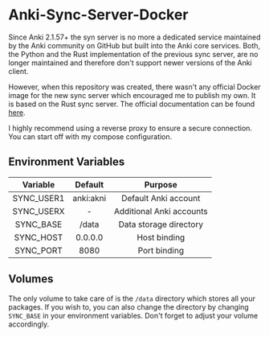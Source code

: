# Anki-Sync-Server-Docker

Since Anki 2.1.57+ the syn server is no more a dedicated service maintained by the
Anki community on GitHub but built into the Anki core services. Both, the Python and the Rust
implementation of the previous sync server, are no longer maintained and therefore don't support
newer versions of the Anki client.

However, when this repository was created, there wasn't any official Docker image for the new sync
server which encouraged me to publish my own. It is based on the Rust sync server. The official 
documentation can be found [here](https://docs.ankiweb.net/sync-server.html).

I highly recommend using a reverse proxy to ensure a secure connection. You can start off with
my compose configuration.

## Environment Variables

|  Variable  |  Default  |          Purpose         |
|:----------:|:---------:|:------------------------:|
| SYNC_USER1 | anki:akni |   Default Anki account   |
| SYNC_USERX |     -     | Additional Anki accounts |
|  SYNC_BASE |   /data   |  Data storage directory  |
|  SYNC_HOST |  0.0.0.0  |       Host binding       |
|  SYNC_PORT |    8080   |       Port binding       |

## Volumes

The only volume to take care of is the ``/data`` directory which stores all your packages. If you
wish to, you can also change the directory by changing ``SYNC_BASE`` in your environment variables.
Don't forget to adjust your volume accordingly.
